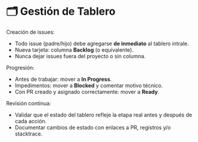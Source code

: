 # 🗂️ Gestión de Tablero

Creación de issues:
- Todo issue (padre/hijo) debe agregarse **de inmediato** al tablero intrale.
- Nueva tarjeta: columna **Backlog** (o equivalente).
- Nunca dejar issues fuera del proyecto o sin columna.

Progresión:
- Antes de trabajar: mover a **In Progress**.
- Impedimentos: mover a **Blocked** y comentar motivo técnico.
- Con PR creado y asignado correctamente: mover a **Ready**.

Revisión continua:
- Validar que el estado del tablero refleje la etapa real antes y después
  de cada acción.
- Documentar cambios de estado con enlaces a PR, registros y/o stacktrace.
